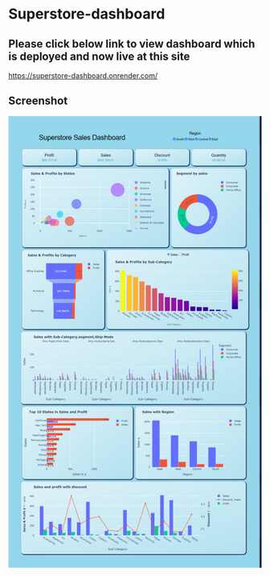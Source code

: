 # Superstore-dashboard
## Please click below link to view dashboard which is deployed and now live at this site

https://superstore-dashboard.onrender.com/

## Screenshot
![](https://github.com/hareeharan03/Superstore-dashboard/blob/4de2f42ccbd7169c54d55100604a7726285bb172/output/Dashboard.png)
